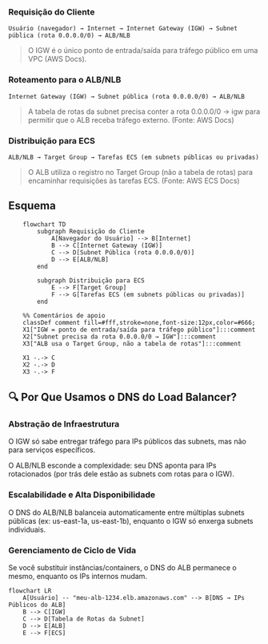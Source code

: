 ### Requisição do Cliente
`Usuário (navegador) → Internet → Internet Gateway (IGW) → Subnet pública (rota 0.0.0.0/0) → ALB/NLB`

>O IGW é o único ponto de entrada/saída para tráfego público em uma VPC (AWS Docs).

### Roteamento para o ALB/NLB
`Internet Gateway (IGW) → Subnet pública (rota 0.0.0.0/0) → ALB/NLB`

>A tabela de rotas da subnet precisa conter a rota 0.0.0.0/0 → igw para permitir que o ALB receba tráfego externo. (Fonte: AWS Docs)

### Distribuição para ECS
`ALB/NLB → Target Group → Tarefas ECS (em subnets públicas ou privadas)`

>O ALB utiliza o registro no Target Group (não a tabela de rotas) para encaminhar requisições às tarefas ECS. (Fonte: AWS ECS Docs)


## Esquema

```mermaid
    flowchart TD
        subgraph Requisição do Cliente
            A[Navegador do Usuário] --> B[Internet]
            B --> C[Internet Gateway (IGW)]
            C --> D[Subnet Pública (rota 0.0.0.0/0)]
            D --> E[ALB/NLB]
        end

        subgraph Distribuição para ECS
            E --> F[Target Group]
            F --> G[Tarefas ECS (em subnets públicas ou privadas)]
        end

    %% Comentários de apoio
    classDef comment fill=#fff,stroke=none,font-size:12px,color=#666;
    X1["IGW = ponto de entrada/saída para tráfego público"]:::comment
    X2["Subnet precisa da rota 0.0.0.0/0 → IGW"]:::comment
    X3["ALB usa o Target Group, não a tabela de rotas"]:::comment

    X1 -.-> C
    X2 -.-> D
    X3 -.-> F
```

## 🔍 Por Que Usamos o DNS do Load Balancer?
### Abstração de Infraestrutura

O IGW só sabe entregar tráfego para IPs públicos das subnets, mas não para serviços específicos.

O ALB/NLB esconde a complexidade: seu DNS aponta para IPs rotacionados (por trás dele estão as subnets com rotas para o IGW).

### Escalabilidade e Alta Disponibilidade

O DNS do ALB/NLB balanceia automaticamente entre múltiplas subnets públicas (ex: us-east-1a, us-east-1b), enquanto o IGW só enxerga subnets individuais.

### Gerenciamento de Ciclo de Vida

Se você substituir instâncias/containers, o DNS do ALB permanece o mesmo, enquanto os IPs internos mudam.
```mermaid
flowchart LR
    A[Usuário] -- "meu-alb-1234.elb.amazonaws.com" --> B[DNS → IPs Públicos do ALB]
    B --> C[IGW]
    C --> D[Tabela de Rotas da Subnet]
    D --> E[ALB]
    E --> F[ECS]